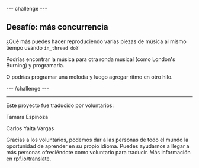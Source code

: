--- challenge ---

## Desafío: más concurrencia

¿Qué más puedes hacer reproduciendo varias piezas de música al mismo tiempo usando `in_thread do`?

Podrías encontrar la música para otra ronda musical (como London's Burning) y programarla.

O podrías programar una melodía y luego agregar ritmo en otro hilo.

--- /challenge ---


***
Este proyecto fue traducido por voluntarios:

Tamara Espinoza

Carlos Yalta Vargas

Gracias a los voluntarios, podemos dar a las personas de todo el mundo la oportunidad de aprender en su propio idioma. Puedes ayudarnos a llegar a más personas ofreciéndote como voluntario para traducir. Más información en [rpf.io/translate](https://rpf.io/translate).